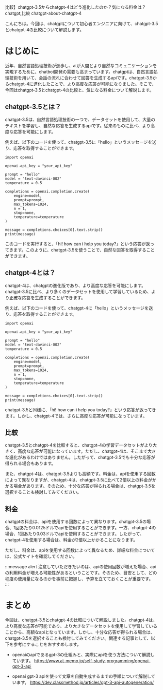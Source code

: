 比較】chatgpt-3.5からchatgpt-4はどう進化したのか？気になる料金は？
chatgpt,比較
chatgpt-about-chatgpt-4

こんにちは。今回は、chatgptについて初心者エンジニアに向けて、chatgpt-3.5とchatgpt-4の比較について解説します。

# はじめに
近年、自然言語処理技術が進歩し、aiが人間とより自然なコミュニケーションを実現するために、chatbot開発の需要も高まっています。chatgptは、自然言語処理技術を用いて、会話の流れに合わせて回答を生成するapiです。chatgpt-3.5からchatgpt-4に進化したことで、より高度な応答が可能になりました。そこで、今回はchatgpt-3.5とchatgpt-4の比較と、気になる料金について解説します。

## chatgpt-3.5とは？
chatgpt-3.5は、自然言語処理技術の一つで、データセットを使用して、大量のテキストを学習し、自然な応答を生成するapiです。従来のものに比べ、より高度な応答を可能にします。

例えば、以下のコードを使って、chatgpt-3.5に「hello」というメッセージを送り、応答を取得することができます。

```
import openai

openai.api_key = "your_api_key"

prompt = "hello"
model = "text-davinci-002"
temperature = 0.5

completions = openai.completion.create(
    engine=model,
    prompt=prompt,
    max_tokens=1024,
    n = 1,
    stop=none,
    temperature=temperature
)

message = completions.choices[0].text.strip()
print(message)
```

このコードを実行すると、「hi! how can i help you today?」という応答が返ってきます。このように、chatgpt-3.5を使うことで、自然な回答を取得することができます。

## chatgpt-4とは？
chatgpt-4は、chatgptの進化版であり、より高度な応答を可能にします。chatgpt-3.5に比べ、より多くのデータセットを使用して学習しているため、より正確な応答を生成することができます。

例えば、以下のコードを使って、chatgpt-4に「hello」というメッセージを送り、応答を取得することができます。

```
import openai

openai.api_key = "your_api_key"

prompt = "hello"
model = "text-davinci-002"
temperature = 0.5

completions = openai.completion.create(
    engine=model,
    prompt=prompt,
    max_tokens=1024,
    n = 1,
    stop=none,
    temperature=temperature
)

message = completions.choices[0].text.strip()
print(message)
```

chatgpt-3.5と同様に、「hi! how can i help you today?」という応答が返ってきます。しかし、chatgpt-4では、さらに高度な応答が可能になっています。

## 比較
chatgpt-3.5とchatgpt-4を比較すると、chatgpt-4の学習データセットがより大きく、高度な応答が可能になっています。ただし、chatgpt-4は、そこまで大きな進化があるわけではありません。したがって、chatgpt-3.5でも十分な応答が得られる場合もあります。

また、chatgpt-4は、chatgpt-3.5よりも高額です。料金は、apiを使用する回数によって異なりますが、chatgpt-4は、chatgpt-3.5に比べて2倍以上の料金がかかる場合があります。そのため、十分な応答が得られる場合は、chatgpt-3.5を選択することも検討してみてください。

## 料金
chatgptの料金は、apiを使用する回数によって異なります。chatgpt-3.5の場合、1回あたり0.0125ドルでapiを使用することができます。一方、chatgpt-4の場合、1回あたり0.03ドルでapiを使用することができます。したがって、chatgpt-4を使用する場合は、料金が2倍以上かかることになります。

ただし、料金は、apiを使用する回数によって異なるため、詳細な料金については、公式サイトを確認してください。

:::message alert
注意していただきたいのは、apiの使用回数が増えた場合、apiの利用料金が増える可能性があるということです。そのため、目安として、どの程度の使用量になるのかを事前に把握し、予算を立てておくことが重要です。
:::

# まとめ
今回は、chatgpt-3.5とchatgpt-4の比較について解説しました。chatgpt-4は、より高度な応答が可能であり、より大きなデータセットを使用して学習していることから、高額なapiとなっています。しかし、十分な応答が得られる場合は、chatgpt-3.5を選択することも検討してみてください。関連する記事として、以下を参考にすることをおすすめします。

- openaiのapiであるgpt-3の仕組みと、実際にapiを使う方法について解説しています。
https://www.at-memo.jp/self-study-programming/openai-gpt-3-api

- openai gpt-3 apiを使って文章を自動生成するまでの手順について解説しています。
https://dev.classmethod.jp/articles/gpt-3-api-autogeneration/
